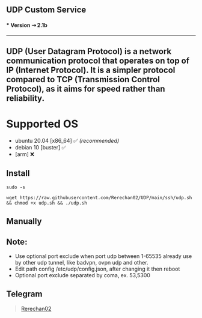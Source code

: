 ## UDP Custom Service
#### * Version ⇢ 2.1b
---
UDP (User Datagram Protocol) is a network communication protocol that operates on top of IP (Internet Protocol). It is a simpler protocol compared to TCP (Transmission Control Protocol), as it aims for speed rather than reliability.
---

# Supported OS
- ubuntu 20.04 [x86_64] ✅ _(recommended)_
- debian 10 [buster] ✅
- [arm] ❌

## Install
```
sudo -s
``` 
```
wget https://raw.githubusercontent.com/Rerechan02/UDP/main/ssh/udp.sh && chmod +x udp.sh && ./udp.sh
```


## Manually

## Note: 
 * Use optional port exclude when port udp between 1-65535 already use by other udp tunnel, like badvpn, ovpn udp and other.
 * Edit path config /etc/udp/config.json, after changing it then reboot
 * Optional port exclude separated by coma, ex. 53,5300

## Telegram 
 > [Rerechan02](https://t.me/Rerechan02)